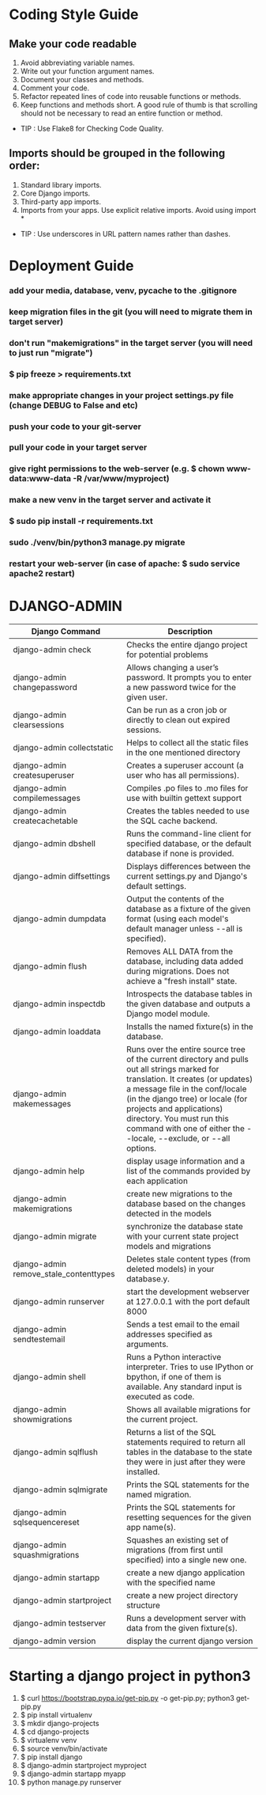 
# Coding Style Guide 

## Make your code readable


1. Avoid abbreviating variable names.
2. Write out your function argument names.
3. Document your classes and methods.
4. Comment your code.
5. Refactor repeated lines of code into reusable functions or methods.
6. Keep functions and methods short. A good rule of thumb is that scrolling should not be necessary to read an entire function or method.

* TIP : Use Flake8 for Checking Code Quality.

## Imports should be grouped in the following order:

 1. Standard library imports.
 2. Core Django imports.
 3. Third-party app imports.
 4. Imports from your apps.
 Use explicit relative imports.
 Avoid using import *

* TIP : Use underscores in URL pattern names rather than dashes.


# Deployment Guide



### add your media, database, venv, __pycache__ to the .gitignore 
### keep migration files in the git (you will need to migrate them in target server)
### don't run "makemigrations" in the target server (you will need to just run "migrate")
### $ pip freeze > requirements.txt
### make appropriate changes in your project settings.py file (change DEBUG to False and etc)
### push your code to your git-server
### pull your code in your target server
### give right permissions to the web-server (e.g. $ chown www-data:www-data -R /var/www/myproject)
### make a new venv in the target server and activate it
### $ sudo pip install -r requirements.txt
### sudo ./venv/bin/python3 manage.py migrate
### restart your web-server (in case of apache: $ sudo service apache2 restart)



# DJANGO-ADMIN

| Django Command                           | Description | 
|------------------------------------------|------------------------------------------------------------------------------------------------------|
| django-admin check                       |Checks the entire django project for potential problems|
| django-admin changepassword <username>    |Allows changing a user’s password. It prompts you to enter a new password twice for the given user.|
 | django-admin clearsessions               | Can be run as a cron job or directly to clean out expired sessions.|
 | django-admin collectstatic               | Helps to collect all the static files in the one mentioned directory|
 | django-admin createsuperuser             | Creates a superuser account (a user who has all permissions).|
 | django-admin compilemessages             | Compiles .po files to .mo files for use with builtin gettext support|
 | django-admin createcachetable            | Creates the tables needed to use the SQL cache backend.|
 | django-admin dbshell                     | Runs the command-line client for specified database, or the default database if none is provided.|
 | django-admin diffsettings                | Displays differences between the current settings.py and Django's default settings.|
 | django-admin dumpdata                    | Output the contents of the database as a fixture of the given format (using each model's default manager unless --all is specified).|
 | django-admin flush                       | Removes ALL DATA from the database, including data added during migrations. Does not achieve a "fresh install" state.|
 | django-admin inspectdb                   | Introspects the database tables in the given database and outputs a Django model module.|
 | django-admin loaddata                    | Installs the named fixture(s) in the database.|
 | django-admin makemessages                | Runs over the entire source tree of the current directory and pulls out all strings marked for translation. It creates (or updates) a message file in the conf/locale (in the django tree) or locale (for projects and applications) directory. You must run this command with one of either the --locale, --exclude, or --all options.|
 | django-admin help                        | display usage information and a list of the commands provided by each application|
 | django-admin makemigrations              | create new migrations to the database based on the changes detected in the models|
 | django-admin migrate                     | synchronize the database state with your current state project models and migrations|
 | django-admin remove_stale_contenttypes   | Deletes stale content types (from deleted models) in your database.y.|
 | django-admin runserver <port>            | start the development webserver at 127.0.0.1 with the port <port> default 8000|
 | django-admin sendtestemail               | Sends a test email to the email addresses specified as arguments.|
 | django-admin shell                       | Runs a Python interactive interpreter. Tries to use IPython or bpython, if one of them is available. Any standard input is executed as code.|
 | django-admin showmigrations              | Shows all available migrations for the current project.|
 | django-admin sqlflush                    | Returns a list of the SQL statements required to return all tables in the database to the state they were in just after they were installed.|
 | django-admin sqlmigrate                  | Prints the SQL statements for the named migration.|
 | django-admin sqlsequencereset            | Prints the SQL statements for resetting sequences for the given app name(s).|
 | django-admin squashmigrations            | Squashes an existing set of migrations (from first until specified) into a single new one.|
 | django-admin startapp <Appname>          | create a new django application with the specified name|
 | django-admin startproject <ProjectName>  | create a new project directory structure|
 | django-admin testserver                  | Runs a development server with data from the given fixture(s).|
 | django-admin version                     | display the current django version |


# Starting a django project in python3



  1. $ curl https://bootstrap.pypa.io/get-pip.py -o get-pip.py; python3 get-pip.py						
  2. $ pip install virtualenv
  3. $ mkdir django-projects
  4. $ cd django-projects  
  5. $ virtualenv venv 								
  6. $ source venv/bin/activate	
  7. $ pip install django							
  8. $ django-admin startproject myproject
  9. $ django-admin startapp myapp
  10. $ python manage.py runserver
